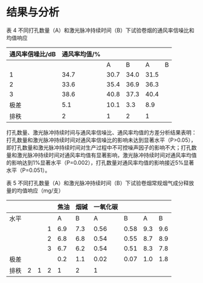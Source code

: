 # 结果与分析

表 4 不同打孔数量（A）和激光脉冲持续时间（B）下试验卷烟的通风率信噪比和均值响应

|通风率信噪比/dB|通风率均值/%| | | | |
|---|---|---|---|---|---|
| | |A|B|A|B|
|1|34.7|30.7|34.0|31.5| |
|2|33.6|35.4|36.9|36.3| |
|3|38.6|40.8|37.3|40.4| |
|极差|5.1|10.1|3.3|8.9| |
|排秩|2|1|2|1| |

打孔数量、激光脉冲持续时间与通风率信噪比、通风率均值的方差分析结果表明：打孔数量和激光脉冲持续时间对通风率信噪比的影响未达到显著水平（P>0.05），即打孔数量和激光脉冲持续时间对生产过程中不可控噪声因子的影响不大；打孔数量和激光脉冲持续时间对通风率均值有显著影响，激光脉冲持续时间对通风率均值的影响达到1%显著水平（P=0.002），打孔数量对通风率均值的影响接近5%显著水平（P=0.051）。

表 5 不同打孔数量（A）和激光脉冲持续时间（B）下试验卷烟常规烟气成分释放量的均值响应（mg/支）

| | | | |焦油|烟碱|一氧化碳| | | |
|---|---|---|---|---|---|---|---|---|---|
|水平| | | |A|B|A|B|A|B|
| | | |1|6.9|7.3|0.56|0.58|9.3|9.6|
| | | |2|6.8|6.8|0.54|0.55|8.7|8.9|
| | | |3|6.7|6.2|0.54|0.51|8.3|7.8|
|极差| | | |0.2|1.1|0.02|0.07|1.0|1.8|
|排秩|2|1|2|1|2|1| | | |